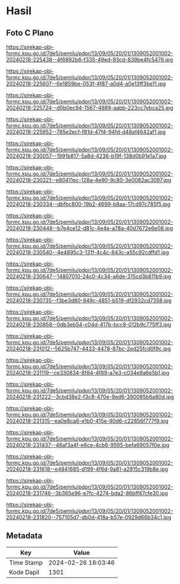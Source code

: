 # Hasil

## Foto C Plano

https://sirekap-obj-formc.kpu.go.id/7de5/pemilu/pdpr/13/09/05/20/01/1309052001002-20240218-225438--4f6892b6-f335-49ed-93cd-839be4fc5476.jpg

https://sirekap-obj-formc.kpu.go.id/7de5/pemilu/pdpr/13/09/05/20/01/1309052001002-20240218-225607--6e1859be-053f-4f87-a0d4-a0e13ff3be11.jpg

https://sirekap-obj-formc.kpu.go.id/7de5/pemilu/pdpr/13/09/05/20/01/1309052001002-20240218-225724--d0b0ec94-1567-4889-aabb-223cc7ebca25.jpg

https://sirekap-obj-formc.kpu.go.id/7de5/pemilu/pdpr/13/09/05/20/01/1309052001002-20240218-225952--785e2ecf-f81d-47f4-94fd-d48af4642af1.jpg

https://sirekap-obj-formc.kpu.go.id/7de5/pemilu/pdpr/13/09/05/20/01/1309052001002-20240218-230057--1991b817-5a8d-4236-b19f-138d0b91e1a7.jpg

https://sirekap-obj-formc.kpu.go.id/7de5/pemilu/pdpr/13/09/05/20/01/1309052001002-20240218-230221--e80411ec-128a-4e90-9c80-3e0082ac3097.jpg

https://sirekap-obj-formc.kpu.go.id/7de5/pemilu/pdpr/13/09/05/20/01/1309052001002-20240218-230334--dbfbc800-19b2-4699-b8aa-17cd97c785f5.jpg

https://sirekap-obj-formc.kpu.go.id/7de5/pemilu/pdpr/13/09/05/20/01/1309052001002-20240218-230448--b7e4ce12-d81c-4e4e-a78a-40d7672e6e08.jpg

https://sirekap-obj-formc.kpu.go.id/7de5/pemilu/pdpr/13/09/05/20/01/1309052001002-20240218-230540--4e4895c3-131f-4c4c-843c-a55c92cdffd1.jpg

https://sirekap-obj-formc.kpu.go.id/7de5/pemilu/pdpr/13/09/05/20/01/1309052001002-20240218-230647--14807010-24c0-4c34-a6de-315cd3b811b9.jpg

https://sirekap-obj-formc.kpu.go.id/7de5/pemilu/pdpr/13/09/05/20/01/1309052001002-20240218-230735--f3be3d80-849c-4851-b519-df2932cd7358.jpg

https://sirekap-obj-formc.kpu.go.id/7de5/pemilu/pdpr/13/09/05/20/01/1309052001002-20240218-230858--0db3eb54-c04d-417b-bcc8-012b9c775ff3.jpg

https://sirekap-obj-formc.kpu.go.id/7de5/pemilu/pdpr/13/09/05/20/01/1309052001002-20240218-231012--5625b747-4433-4478-87bc-2ed25fcd0f9c.jpg

https://sirekap-obj-formc.kpu.go.id/7de5/pemilu/pdpr/13/09/05/20/01/1309052001002-20240218-231119--ce330834-8f84-4f89-a7e3-c034e8a6e5b1.jpg

https://sirekap-obj-formc.kpu.go.id/7de5/pemilu/pdpr/13/09/05/20/01/1309052001002-20240218-231222--3cbd38e2-f3c8-470e-9ed6-390085b6a80d.jpg

https://sirekap-obj-formc.kpu.go.id/7de5/pemilu/pdpr/13/09/05/20/01/1309052001002-20240218-231315--ea0e8ca6-e1b0-415e-90d6-c22856f777f9.jpg

https://sirekap-obj-formc.kpu.go.id/7de5/pemilu/pdpr/13/09/05/20/01/1309052001002-20240218-231437--48af3a4f-e6ce-4cb6-9595-befa69057f0e.jpg

https://sirekap-obj-formc.kpu.go.id/7de5/pemilu/pdpr/13/09/05/20/01/1309052001002-20240218-231618--e4841685-d199-4f6d-9a81-a2915c319b8e.jpg

https://sirekap-obj-formc.kpu.go.id/7de5/pemilu/pdpr/13/09/05/20/01/1309052001002-20240218-231746--3b365e96-e7fc-4274-bda2-86bff47cfe30.jpg

https://sirekap-obj-formc.kpu.go.id/7de5/pemilu/pdpr/13/09/05/20/01/1309052001002-20240218-231820--757105d7-db0d-418a-b57e-0929d66b34c1.jpg


## Metadata

| Key        | Value               |
| ---------- | ------------------- |
| Time Stamp | 2024-02-26 18:03:46 |
| Kode Dapil | 1301                |



